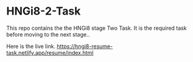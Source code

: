 # HNGi8-2-Task

This repo contains the the HNGi8 stage Two Task. It is the required task before moving to the next stage..

Here is the live link. https://hngi8-resume-task.netlify.app/resume/index.html

